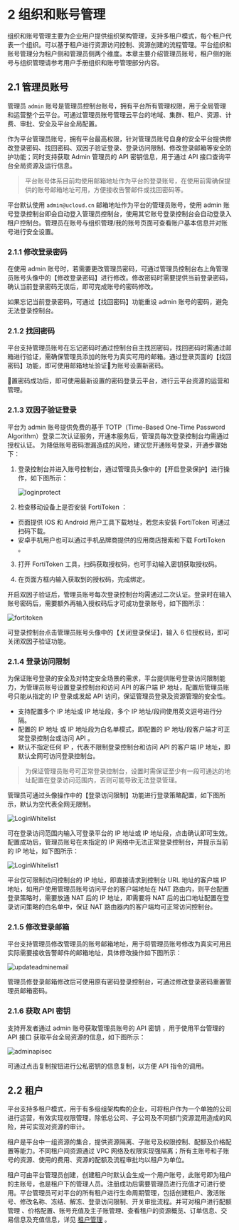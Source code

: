 # 2 组织和账号管理

组织和账号管理主要为企业用户提供组织架构管理，支持多租户模式，每个租户代表一个组织。可以基于租户进行资源访问控制、资源创建的流程管理。平台组织和账号管理分为租户侧和管理员侧两个维度。本章主要介绍管理员账号，租户侧的账号与组织管理请参考用户手册组织和账号管理部分内容。

## 2.1 管理员账号

管理员 `admin` 账号是管理员控制台账号，拥有平台所有管理权限，用于全局管理和运营整个云平台。可通过管理员账号管理云平台的地域、集群、租户、资源、计费、审批、安全及平台全局配置。

作为平台管理员账号，拥有平台最高权限，针对管理员账号自身的安全平台提供修改登录密码、找回密码、双因子验证登录、登录访问限制、修改登录邮箱等安全防护功能；同时支持获取 Admin 管理员的 API 密钥信息，用于通过 API 接口查询平台全局资源及运行信息。

> 平台账号体系目前均使用邮箱地址作为平台的登录账号，在使用前需确保提供的账号邮箱地址可用，方便接收告警邮件或找回密码等。

平台默认使用 `admin@ucloud.cn` 邮箱地址作为平台的管理员账号，使用 admin 账号登录控制台即会自动登入管理员控制台，使用其它账号登录控制台会自动登录入租户控制台。管理员在账号与组织管理/我的账号页面可查看账户基本信息并对账号进行安全设置。

### 2.1.1 修改登录密码

在使用 admin 账号时，若需要更改管理员密码，可通过管理员控制台右上角管理员账号头像中的【修改登录密码】进行修改。修改密码时需要提供当前登录密码，确认当前登录密码无误后，即可完成账号的密码修改。

如果忘记当前登录密码，可通过【找回密码】功能重设 admin 账号的密码，避免无法登录控制台。

### 2.1.2 找回密码

平台支持管理员账号在忘记密码时通过控制台自主找回密码，找回密码时需通过邮箱进行验证，需确保管理员添加的账号为真实可用的邮箱。通过登录⻚面的【找回密码】功能，即可使用邮箱地址验证􏰀为账号设置新密码。

􏰀置密码成功后，即可使用最新设置的密码登录云平台，进行云平台资源的运营和管理。

### 2.1.3 双因子验证登录

平台为 admin 账号提供免费的基于 TOTP（Time-Based One-Time Password Algorithm）登录二次认证服务，开通本服务后，管理员每次登录控制台均需通过授权认证。 为降低账号密码泄漏造成的风险，建议您开通账号登录，开通步骤始下：

1. 登录控制台并进入账号控制台，通过管理员头像中的【开启登录保护】进行操作，如下图所示：

   ![loginprotect](../images/adminguide/loginprotect.png)

2. 检查移动设备上是否安装 FortiToken ：

- 页面提供 IOS 和 Android 用户工具下载地址，若您未安装 FortiToken 可通过扫码下载。
- 安卓手机用户也可以通过手机品牌商提供的应用商店搜索和下载 FortiToken 。

3. 打开 FortiToken 工具，扫码获取授权码，也可手动输入密钥获取授权码。

4. 在页面方框内输入获取到的授权码，完成绑定。

开启双因子验证后，管理员账号每次登录控制台均需通过二次认证。登录时在输入账号密码后，需要额外再输入授权码后才可成功登录账号，如下图所示：

![fortitoken](../images/adminguide/fortitokenlogin.png)

可登录控制台点击管理员账号头像中的【关闭登录保证】，输入 6 位授权码，即可关闭双因子验证功能。

### 2.1.4 登录访问限制

为保证账号登录的安全及对特定安全场景的需求，平台提供账号登录访问限制能力，为管理员账号设置登录控制台和访问 API 的客户端 IP 地址，配置后管理员账号只能从指定的 IP 登录或发起 API 访问，保证管理员登录及资源管理的安全性。

* 支持配置多个 IP 地址或 IP 地址段，多个 IP 地址/段间使用英文逗号进行分隔。
* 配置的 IP 地址 或 IP 地址段为白名单模式，即配置的 IP 地址/段客户端才可正常登录控制台或访问 API 。
* 默认不指定任何 IP ，代表不限制登录控制台和访问 API 的客户端 IP 地址，即默认全网可访问登录控制台。

> 为保证管理员账号可正常登录控制台，设置时需保证至少有一段可通达的地址配置在登录访问范围内，否则可能导致无法登录管理。

管理员可通过头像操作中的【登录访问限制】功能进行登录策略配置，如下图所示，默认为空代表全网无限制。

![LoginWhitelist](../images/adminguide/LoginWhitelist.png)

可在登录访问范围内输入可登录平台的 IP 地址或 IP 地址段，点击确认即可生效。配置成功后，管理员账号在未指定的 IP 网络中无法正常登录控制台，并提示当前的 IP 地址，如下图所示：

![LoginWhitelist1](../images/adminguide/LoginWhitelist1.png)

平台仅可限制访问控制台的 IP 地址，即直接请求到控制台 URL 地址的客户端 IP 地址，如用户使用管理员账号访问平台的客户端地址在 NAT 路由内，则平台配置登录策略时，需要放通 NAT 后的 IP 地址，即需要将 NAT 后的出口地址配置在登录访问策略的白名单中，保证 NAT 路由器内的客户端均可正常访问控制台。

### 2.1.5 修改登录邮箱

平台支持管理员修改管理员的账号邮箱地址，用于将管理员账号修改为真实可用且实际需要接收告警邮件的邮箱地址，具体修改操作如下图所示：

![updateadminemail](../images/adminguide/updateadminemail.png)

管理员修登录邮箱修改后可使用原有密码登录控制台，可通过修改登录密码重置管理员邮箱密码。

### 2.1.6 获取 API 密钥

支持开发者通过 admin 账号获取管理员账号的 API 密钥 ，用于使用平台管理的 API 接口 获取平台全局资源的信息，如下图所示：

![adminapisec](../images/adminguide/adminapisec.png)

可通过点击复制按钮进行公私密钥的信息复制，以方便 API 指令的调用。

## 2.2 租户 

平台支持多租户模式，用于有多级组架构构的企业，可将租户作为一个单独的公司进行运营，有效实现权限管理，除低总公司、子公司及不同部门资源混用造成的风险，并可实现对资源的审计。

租户是平台中一组资源的集合，提供资源隔离、子账号及权限控制、配额及价格配置等能力。不同租户间资源通过 VPC 网络及权限实现强隔离；所有主账号和子账号的资源、使用的费用、资源的配额及流程审批均以租户为单位。

租户可由平台管理员创建，创建租户时默认会生成一个用户账号，此账号即为租户的主账号，也是租户下的管理人员。注册成功后需要管理员进行充值才可进行使用。平台管理员可对平台的所有租户进行生命周期管理，包括创建租户、激活账号、修改名称、冻结、解冻、登录访问限制、开关审批流程。并可对租户进行配额管理 、价格配置、账号充值及主子账管理、查看租户的资源概览、订单信息、交易信息及充值信息，详见 [租户管理](#_7-租户管理) 。


